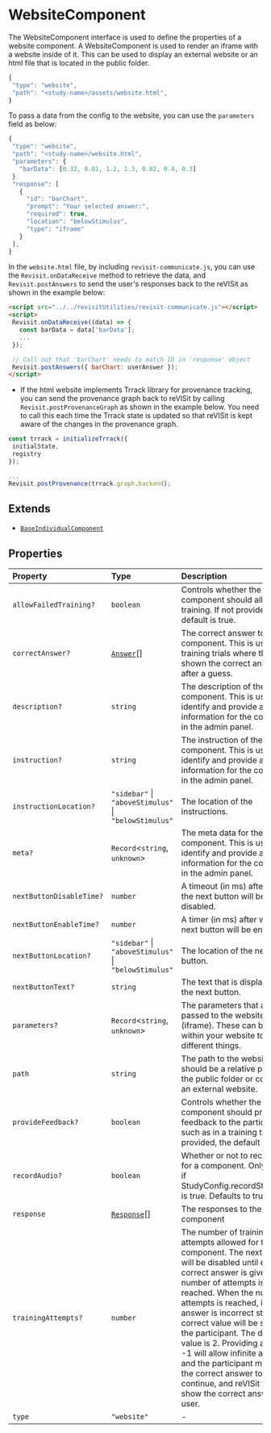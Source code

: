 # WebsiteComponent

The WebsiteComponent interface is used to define the properties of a website component. A WebsiteComponent is used to render an iframe with a website inside of it. This can be used to display an external website or an html file that is located in the public folder.

```js
{
 "type": "website",
 "path": "<study-name>/assets/website.html",
}
```

To pass a data from the config to the website, you can use the `parameters` field as below:

```js
{
 "type": "website",
 "path": "<study-name>/website.html",
 "parameters": {
   "barData": [0.32, 0.01, 1.2, 1.3, 0.82, 0.4, 0.3]
 }
 "response": [
   {
     "id": "barChart",
     "prompt": "Your selected answer:",
     "required": true,
     "location": "belowStimulus",
     "type": "iframe"
   }
 ],
}
```
In the `website.html` file, by including `revisit-communicate.js`, you can use the `Revisit.onDataReceive` method to retrieve the data, and `Revisit.postAnswers` to send the user's responses back to the reVISit as shown in the example below:

```html
<script src="../../revisitUtilities/revisit-communicate.js"></script>
<script>
 Revisit.onDataReceive((data) => {
   const barData = data['barData'];
   ...
 });

 // Call out that 'barChart' needs to match ID in 'response' object
 Revisit.postAnswers({ barChart: userAnswer });
</script>
```

 * If the html website implements Trrack library for provenance tracking, you can send the provenance graph back to reVISit by calling `Revisit.postProvenanceGraph` as shown in the example below. You need to call this each time the Trrack state is updated so that reVISit is kept aware of the changes in the provenance graph.

```js
const trrack = initializeTrrack({
 initialState,
 registry
});

...
Revisit.postProvenance(trrack.graph.backend);
```

## Extends

- [`BaseIndividualComponent`](BaseIndividualComponent.md)

## Properties

| Property | Type | Description | Inherited from |
| :------ | :------ | :------ | :------ |
| `allowFailedTraining?` | `boolean` | Controls whether the component should allow failed training. If not provided, the default is true. | [`BaseIndividualComponent`](BaseIndividualComponent.md).`allowFailedTraining` |
| `correctAnswer?` | [`Answer`](Answer.md)[] | The correct answer to the component. This is used for training trials where the user is shown the correct answer after a guess. | [`BaseIndividualComponent`](BaseIndividualComponent.md).`correctAnswer` |
| `description?` | `string` | The description of the component. This is used to identify and provide additional information for the component in the admin panel. | [`BaseIndividualComponent`](BaseIndividualComponent.md).`description` |
| `instruction?` | `string` | The instruction of the component. This is used to identify and provide additional information for the component in the admin panel. | [`BaseIndividualComponent`](BaseIndividualComponent.md).`instruction` |
| `instructionLocation?` | `"sidebar"` \| `"aboveStimulus"` \| `"belowStimulus"` | The location of the instructions. | [`BaseIndividualComponent`](BaseIndividualComponent.md).`instructionLocation` |
| `meta?` | `Record`\<`string`, `unknown`\> | The meta data for the component. This is used to identify and provide additional information for the component in the admin panel. | [`BaseIndividualComponent`](BaseIndividualComponent.md).`meta` |
| `nextButtonDisableTime?` | `number` | A timeout (in ms) after which the next button will be disabled. | [`BaseIndividualComponent`](BaseIndividualComponent.md).`nextButtonDisableTime` |
| `nextButtonEnableTime?` | `number` | A timer (in ms) after which the next button will be enabled. | [`BaseIndividualComponent`](BaseIndividualComponent.md).`nextButtonEnableTime` |
| `nextButtonLocation?` | `"sidebar"` \| `"aboveStimulus"` \| `"belowStimulus"` | The location of the next button. | [`BaseIndividualComponent`](BaseIndividualComponent.md).`nextButtonLocation` |
| `nextButtonText?` | `string` | The text that is displayed on the next button. | [`BaseIndividualComponent`](BaseIndividualComponent.md).`nextButtonText` |
| `parameters?` | `Record`\<`string`, `unknown`\> | The parameters that are passed to the website (iframe). These can be used within your website to render different things. | - |
| `path` | `string` | The path to the website. This should be a relative path from the public folder or could be an external website. | - |
| `provideFeedback?` | `boolean` | Controls whether the component should provide feedback to the participant, such as in a training trial. If not provided, the default is false. | [`BaseIndividualComponent`](BaseIndividualComponent.md).`provideFeedback` |
| `recordAudio?` | `boolean` | Whether or not to record audio for a component. Only relevant if StudyConfig.recordStudyAudio is true. Defaults to true. | [`BaseIndividualComponent`](BaseIndividualComponent.md).`recordAudio` |
| `response` | [`Response`](../type-aliases/Response.md)[] | The responses to the component | [`BaseIndividualComponent`](BaseIndividualComponent.md).`response` |
| `trainingAttempts?` | `number` | The number of training attempts allowed for the component. The next button will be disabled until either the correct answer is given or the number of attempts is reached. When the number of attempts is reached, if the answer is incorrect still, the correct value will be shown to the participant. The default value is 2. Providing a value of -1 will allow infinite attempts and the participant must enter the correct answer to continue, and reVISit will not show the correct answer to the user. | [`BaseIndividualComponent`](BaseIndividualComponent.md).`trainingAttempts` |
| `type` | `"website"` | - | - |
